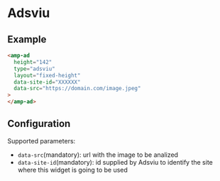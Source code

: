 <!---
Copyright 2023 The AMP HTML Authors. All Rights Reserved.

Licensed under the Apache License, Version 2.0 (the "License");
you may not use this file except in compliance with the License.
You may obtain a copy of the License at

      http://www.apache.org/licenses/LICENSE-2.0

Unless required by applicable law or agreed to in writing, software
distributed under the License is distributed on an "AS-IS" BASIS,
WITHOUT WARRANTIES OR CONDITIONS OF ANY KIND, either express or implied.
See the License for the specific language governing permissions and
limitations under the License.
-->

# Adsviu

## Example

```html
<amp-ad
  height="142"
  type="adsviu"
  layout="fixed-height"
  data-site-id="XXXXXX"
  data-src="https://domain.com/image.jpeg"
>
</amp-ad>
```

## Configuration

Supported parameters:

-   `data-src`(mandatory): url with the image to be analized
-   `data-site-id`(mandatory): id supplied by Adsviu to identify the site where this widget is going to be used
